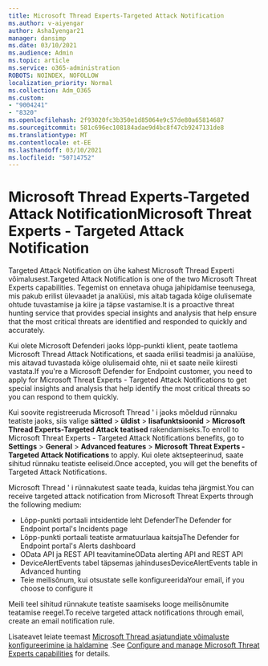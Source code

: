 ```yaml
---
title: Microsoft Thread Experts-Targeted Attack Notification
ms.author: v-aiyengar
author: AshaIyengar21
manager: dansimp
ms.date: 03/10/2021
ms.audience: Admin
ms.topic: article
ms.service: o365-administration
ROBOTS: NOINDEX, NOFOLLOW
localization_priority: Normal
ms.collection: Adm_O365
ms.custom:
- "9004241"
- "8320"
ms.openlocfilehash: 2f93020fc3b350e1d85064e9c57de80a65814687
ms.sourcegitcommit: 581c696ec108184adae9d4bc8f47cb9247131de8
ms.translationtype: MT
ms.contentlocale: et-EE
ms.lasthandoff: 03/10/2021
ms.locfileid: "50714752"
---
```

# <a name="microsoft-threat-experts---targeted-attack-notification"></a><span data-ttu-id="67474-102">Microsoft Thread Experts-Targeted Attack Notification</span><span class="sxs-lookup"><span data-stu-id="67474-102">Microsoft Threat Experts - Targeted Attack Notification</span></span>

<span data-ttu-id="67474-103">Targeted Attack Notification on ühe kahest Microsoft Thread Experti võimalusest.</span><span class="sxs-lookup"><span data-stu-id="67474-103">Targeted Attack Notification is one of the two Microsoft Threat Experts capabilities.</span></span> <span data-ttu-id="67474-104">Tegemist on ennetava ohuga jahipidamise teenusega, mis pakub erilist ülevaadet ja analüüsi, mis aitab tagada kõige olulisemate ohtude tuvastamise ja kiire ja täpse vastamise.</span><span class="sxs-lookup"><span data-stu-id="67474-104">It is a proactive threat hunting service that provides special insights and analysis that help ensure that the most critical threats are identified and responded to quickly and accurately.</span></span>

<span data-ttu-id="67474-105">Kui olete Microsoft Defenderi jaoks lõpp-punkti klient, peate taotlema Microsoft Thread Attack Notifications, et saada erilisi teadmisi ja analüüse, mis aitavad tuvastada kõige olulisemaid ohte, nii et saate neile kiiresti vastata.</span><span class="sxs-lookup"><span data-stu-id="67474-105">If you're a Microsoft Defender for Endpoint customer, you need to apply for Microsoft Threat Experts - Targeted Attack Notifications to get special insights and analysis that help identify the most critical threats so you can respond to them quickly.</span></span>

<span data-ttu-id="67474-106">Kui soovite registreeruda Microsoft Thread ' i jaoks mõeldud rünnaku teatiste jaoks, siis valige **sätted**  >  **üldist**  >  **lisafunktsioonid**  >  **Microsoft Thread Experts-Targeted Attack teatised** rakendamiseks.</span><span class="sxs-lookup"><span data-stu-id="67474-106">To enroll to Microsoft Threat Experts - Targeted Attack Notifications benefits, go to **Settings** > **General** > **Advanced features** > **Microsoft Threat Experts - Targeted Attack Notifications** to apply.</span></span> <span data-ttu-id="67474-107">Kui olete aktsepteerinud, saate sihitud rünnaku teatiste eeliseid.</span><span class="sxs-lookup"><span data-stu-id="67474-107">Once accepted, you will get the benefits of Targeted Attack Notifications.</span></span>

<span data-ttu-id="67474-108">Microsoft Thread ' i rünnakutest saate teada, kuidas teha järgmist.</span><span class="sxs-lookup"><span data-stu-id="67474-108">You can receive targeted attack notification from Microsoft Threat Experts through the following medium:</span></span>

- <span data-ttu-id="67474-109">Lõpp-punkti portaali intsidentide leht Defender</span><span class="sxs-lookup"><span data-stu-id="67474-109">The Defender for Endpoint portal's Incidents page</span></span>
- <span data-ttu-id="67474-110">Lõpp-punkti portaali teatiste armatuurlaua kaitsja</span><span class="sxs-lookup"><span data-stu-id="67474-110">The Defender for Endpoint portal's Alerts dashboard</span></span>
- <span data-ttu-id="67474-111">OData API ja REST API teavitamine</span><span class="sxs-lookup"><span data-stu-id="67474-111">OData alerting API and REST API</span></span>
- <span data-ttu-id="67474-112">DeviceAlertEvents tabel täpsemas jahinduses</span><span class="sxs-lookup"><span data-stu-id="67474-112">DeviceAlertEvents table in Advanced hunting</span></span>
- <span data-ttu-id="67474-113">Teie meilisõnum, kui otsustate selle konfigureerida</span><span class="sxs-lookup"><span data-stu-id="67474-113">Your email, if you choose to configure it</span></span>

<span data-ttu-id="67474-114">Meili teel sihitud rünnakute teatiste saamiseks looge meilisõnumite teatamise reegel.</span><span class="sxs-lookup"><span data-stu-id="67474-114">To receive targeted attack notifications through email, create an email notification rule.</span></span> 

<span data-ttu-id="67474-115">Lisateavet leiate teemast [Microsoft Thread asjatundjate võimaluste konfigureerimine ja haldamine](https://docs.microsoft.com/windows/security/threat-protection/microsoft-defender-atp/configure-microsoft-threat-experts) .</span><span class="sxs-lookup"><span data-stu-id="67474-115">See [Configure and manage Microsoft Threat Experts capabilities](https://docs.microsoft.com/windows/security/threat-protection/microsoft-defender-atp/configure-microsoft-threat-experts) for details.</span></span>
